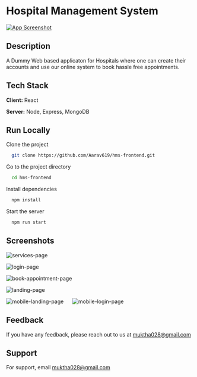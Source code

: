 
# Hospital Management System


<a href="https://hmsreact.vercel.app/">
  <img
    alt="App Screenshot"
    src="Screenshots/home-page.png"
  />
</a>

## Description

A Dummy Web based applicaton for Hospitals where one can create their accounts and use our online system to book hassle free appointments.

## Tech Stack

**Client:** React

**Server:** Node, Express, MongoDB


## Run Locally

Clone the project

```bash
  git clone https://github.com/Aarav619/hms-frontend.git
```

Go to the project directory

```bash
  cd hms-frontend
```

Install dependencies

```bash
  npm install
```

Start the server

```bash
  npm run start
```


## Screenshots

![services-page](Screenshots/Services-page.png)

![login-page](Screenshots/Login-page.png)

![book-appointment-page](Screenshots/Book-appointment.png)

![landing-page](Screenshots/Landing-page.png)

![mobile-landing-page](Screenshots/mobile-landing-page.png)&nbsp; &nbsp; &nbsp; ![mobile-login-page](Screenshots/mobile-login.png)


## Feedback

If you have any feedback, please reach out to us at muktha028@gmail.com


## Support

For support, email muktha028@gmail.com

